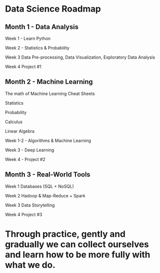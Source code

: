 Data Science Roadmap
=====================

Month 1 - Data Analysis
-----------------------

Week 1 - Learn Python

Week 2 - Statistics & Probability

Week 3 Data Pre-processing, Data Visualization, Exploratory Data Analysis

Week 4 Project #1


Month 2 - Machine Learning
--------------------------

The math of Machine Learning Cheat Sheets

Statistics

Probability

Calculus

Linear Algebra

Week 1-2 - Algorithms & Machine Learning

Week 3 - Deep Learning

Week 4 - Project #2


Month 3 - Real-World Tools
---------------------------
Week 1 Databases (SQL + NoSQL)

Week 2 Hadoop & Map-Reduce + Spark

Week 3 Data Storytelling

Week 4 Project #3


Through practice, gently and gradually we can collect ourselves and learn how to be more fully with what we do. 
===============================================================================================================
